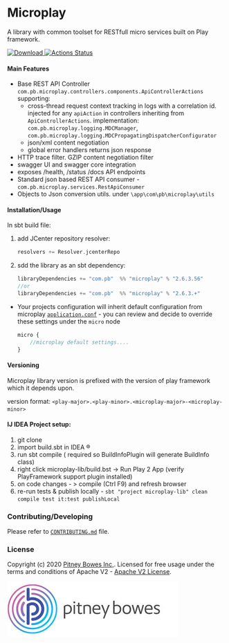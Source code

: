 # Microplay

A library with common toolset for RESTfull micro services built on Play framework.

[ ![Download](https://api.bintray.com/packages/yarony/PB_Maven/microplay/images/download.svg?version=2.6.3.56) ](https://bintray.com/yarony/PB_Maven/microplay/2.6.3.56/link)
[![Actions Status](https://github.com/PitneyBowes/microplay/workflows/Test/badge.svg)](https://github.com/PitneyBowes/microplay/actions)

#### Main Features

- Base REST API Controller `com.pb.microplay.controllers.components.ApiControllerActions` supporting:
    - cross-thread request context tracking in logs with a correlation id. injected for any `apiAction` in controllers inheriting from `ApiControllerActions`.  implementation: `com.pb.microplay.logging.MDCManager`, `com.pb.microplay.logging.MDCPropagatingDispatcherConfigurator`
    - json/xml content negotiation
    - global error handlers returns json response
- HTTP trace filter. GZIP content negotiation filter
- swagger UI and swagger core integration
- exposes /health, /status /docs API endpoints 
- Standard json based REST API consumer - `com.pb.microplay.services.RestApiConsumer`
- Objects to Json conversion utils. under `\app\com\pb\microplay\utils`   

#### Installation/Usage
In sbt build file:
1. add JCenter repository resolver:
    ```scala
    resolvers += Resolver.jcenterRepo
    ```

2. sdd the library as an sbt dependency:   
    ```scala
    libraryDependencies += "com.pb"  %% "microplay" % "2.6.3.56"
    //or
    libraryDependencies += "com.pb"  %% "microplay" % "2.6.3.+"
    ```

- Your projects configuration will inherit default configuration from microplay [`application.conf`](/microplay-lib/conf/application.conf) - you can review and decide to override these settings under the `micro` node 
  ```javascript
  micro {
      //microplay default settings....
  }  
  ```

#### Versioning
Microplay library version is prefixed with the version of play framework which it depends upon. 

version format:
`<play-major>.<play-minor>.<microplay-major>-<microplay-minor>`
 
#### IJ IDEA Project setup:
1. git clone 
2. import build.sbt in IDEA ®
3. run sbt compile ( required so BuildInfoPlugin will generate BuildInfo class)
4. right click microplay-lib/build.bst -> Run Play 2 App (verify PlayFramework support plugin installed)
5. on code changes - > compile (Ctrl F9) and refresh browser
6. re-run tests & publish locally - `sbt "project microplay-lib" clean compile test it:test publishLocal`

### Contributing/Developing
Please refer to [`CONTRIBUTING.md`](./CONTRIBUTING.md) file.

### License
Copyright (c) 2020  [Pitney Bowes Inc,](https://www.pitneybowes.com).
Licensed for free usage under the terms and conditions of Apache V2 - [Apache V2 License](https://www.apache.org/licenses/LICENSE-2.0).

![Pitney Bowes](PB_Logo.jpg)